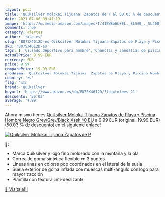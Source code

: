 ```yaml
---
layout: post
title: 'Quiksilver Molokai Tijuana  Zapatos de P al 50.03 % de descuento'
date: 2021-07-06 09:41:19
image: 'https://m.media-amazon.com/images/I/41EWBb6b+EL._SL500_._SL400_.jpg'
comments: true
category: ofertas
author: 'tole.es'
slug: 'B07SX4612D-es Quiksilver Molokai Tijuana Zapatos de Playa y Piscina...'
sku: 'B07SX4612D-es'
tags: [ 'Calzado deportivo para hombre','Chanclas y sandalias de piscina para hombre','Zapatillas y calzado deportivo para hombre','Zapatos','Zapatos para hombre','Zapatos y complementos','quiksilver','zapatos', ]
actualPrice: 9.99 EUR
currency: EUR
price: 9.99
comparePrice: 19.99 EUR
prodname: 'Quiksilver Molokai Tijuana  Zapatos de Playa y Piscina Hombre  Negro  Grey/Grey/Black Xssk   40 EU'
country: 'es'
flag: '🇪🇸'
brand: 'Quiksilver'
buyurl: 'https://www.amazon.es/dp/B07SX4612D/?tag=tolees-21'
descuento: '50.03'
average: '9.99'
---
```


Ahora mismo tienes [Quiksilver Molokai Tijuana  Zapatos de Playa y Piscina Hombre  Negro  Grey/Grey/Black Xssk   40 EU](https://www.amazon.es/dp/B07SX4612D/?tag=tolees-21) a 9.99 EUR (original: 19.99 EUR) (50.03 %  de descuento) en el siguiente enlace!

[![Quiksilver Molokai Tijuana  Zapatos de P](https://m.media-amazon.com/images/I/41EWBb6b+EL._SL500_._SL400_.jpg)](https://www.amazon.es/dp/B07SX4612D/?tag=tolees-21)

🔎:

- Marca Quiksilver y logo fino moldeado con la montaña y la ola
- Correa de goma sintética flexible en 3 puntos
- Líneas finas en colores pop coordinados en el lateral de la suela
- Suela exterior de goma inflada con muescas multi-ángulo con logo para mayor tracción
- Plantilla con textura anti-deslizante

[🛒 Visítala!!!](https://www.amazon.es/dp/B07SX4612D/?tag=tolees-21)
